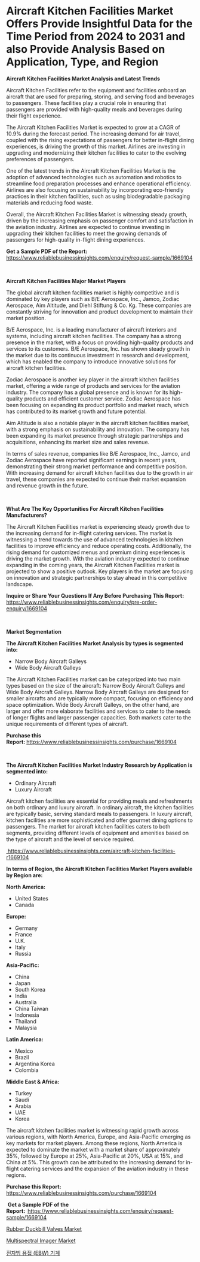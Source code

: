 <p><h1>Aircraft Kitchen Facilities Market Offers Provide Insightful Data for the Time Period from 2024 to 2031 and also Provide Analysis Based on Application, Type, and Region</h1></p><p><strong>Aircraft Kitchen Facilities Market Analysis and Latest Trends</strong></p>
<p><p>Aircraft Kitchen Facilities refer to the equipment and facilities onboard an aircraft that are used for preparing, storing, and serving food and beverages to passengers. These facilities play a crucial role in ensuring that passengers are provided with high-quality meals and beverages during their flight experience.</p><p>The Aircraft Kitchen Facilities Market is expected to grow at a CAGR of 10.9% during the forecast period. The increasing demand for air travel, coupled with the rising expectations of passengers for better in-flight dining experiences, is driving the growth of this market. Airlines are investing in upgrading and modernizing their kitchen facilities to cater to the evolving preferences of passengers.</p><p>One of the latest trends in the Aircraft Kitchen Facilities Market is the adoption of advanced technologies such as automation and robotics to streamline food preparation processes and enhance operational efficiency. Airlines are also focusing on sustainability by incorporating eco-friendly practices in their kitchen facilities, such as using biodegradable packaging materials and reducing food waste.</p><p>Overall, the Aircraft Kitchen Facilities Market is witnessing steady growth, driven by the increasing emphasis on passenger comfort and satisfaction in the aviation industry. Airlines are expected to continue investing in upgrading their kitchen facilities to meet the growing demands of passengers for high-quality in-flight dining experiences.</p></p>
<p><strong>Get a Sample PDF of the Report:&nbsp;</strong> <a href="https://www.reliablebusinessinsights.com/enquiry/request-sample/1669104">https://www.reliablebusinessinsights.com/enquiry/request-sample/1669104</a></p>
<p>&nbsp;</p>
<p><strong>Aircraft Kitchen Facilities Major Market Players</strong></p>
<p><p>The global aircraft kitchen facilities market is highly competitive and is dominated by key players such as B/E Aerospace, Inc., Jamco, Zodiac Aerospace, Aim Altitude, and Diehl Stiftung & Co. Kg. These companies are constantly striving for innovation and product development to maintain their market position.</p><p>B/E Aerospace, Inc. is a leading manufacturer of aircraft interiors and systems, including aircraft kitchen facilities. The company has a strong presence in the market, with a focus on providing high-quality products and services to its customers. B/E Aerospace, Inc. has shown steady growth in the market due to its continuous investment in research and development, which has enabled the company to introduce innovative solutions for aircraft kitchen facilities.</p><p>Zodiac Aerospace is another key player in the aircraft kitchen facilities market, offering a wide range of products and services for the aviation industry. The company has a global presence and is known for its high-quality products and efficient customer service. Zodiac Aerospace has been focusing on expanding its product portfolio and market reach, which has contributed to its market growth and future potential.</p><p>Aim Altitude is also a notable player in the aircraft kitchen facilities market, with a strong emphasis on sustainability and innovation. The company has been expanding its market presence through strategic partnerships and acquisitions, enhancing its market size and sales revenue.</p><p>In terms of sales revenue, companies like B/E Aerospace, Inc., Jamco, and Zodiac Aerospace have reported significant earnings in recent years, demonstrating their strong market performance and competitive position. With increasing demand for aircraft kitchen facilities due to the growth in air travel, these companies are expected to continue their market expansion and revenue growth in the future.</p></p>
<p>&nbsp;</p>
<p><strong>What Are The Key Opportunities For Aircraft Kitchen Facilities Manufacturers?</strong></p>
<p><p>The Aircraft Kitchen Facilities market is experiencing steady growth due to the increasing demand for in-flight catering services. The market is witnessing a trend towards the use of advanced technologies in kitchen facilities to improve efficiency and reduce operating costs. Additionally, the rising demand for customized menus and premium dining experiences is driving the market growth. With the aviation industry expected to continue expanding in the coming years, the Aircraft Kitchen Facilities market is projected to show a positive outlook. Key players in the market are focusing on innovation and strategic partnerships to stay ahead in this competitive landscape.</p></p>
<p><strong>Inquire or Share Your Questions If Any Before Purchasing This Report:</strong> <a href="https://www.reliablebusinessinsights.com/enquiry/pre-order-enquiry/1669104">https://www.reliablebusinessinsights.com/enquiry/pre-order-enquiry/1669104</a></p>
<p>&nbsp;</p>
<p><strong>Market Segmentation</strong></p>
<p><strong>The Aircraft Kitchen Facilities Market Analysis by types is segmented into:</strong></p>
<p><ul><li>Narrow Body Aircraft Galleys</li><li>Wide Body Aircraft Galleys</li></ul></p>
<p><p>The Aircraft Kitchen Facilities market can be categorized into two main types based on the size of the aircraft: Narrow Body Aircraft Galleys and Wide Body Aircraft Galleys. Narrow Body Aircraft Galleys are designed for smaller aircrafts and are typically more compact, focusing on efficiency and space optimization. Wide Body Aircraft Galleys, on the other hand, are larger and offer more elaborate facilities and services to cater to the needs of longer flights and larger passenger capacities. Both markets cater to the unique requirements of different types of aircraft.</p></p>
<p><strong>Purchase this Report:&nbsp;</strong><a href="https://www.reliablebusinessinsights.com/purchase/1669104">https://www.reliablebusinessinsights.com/purchase/1669104</a></p>
<p>&nbsp;</p>
<p><strong>The Aircraft Kitchen Facilities Market Industry Research by Application is segmented into:</strong></p>
<p><ul><li>Ordinary Aircraft</li><li>Luxury Aircraft</li></ul></p>
<p><p>Aircraft kitchen facilities are essential for providing meals and refreshments on both ordinary and luxury aircraft. In ordinary aircraft, the kitchen facilities are typically basic, serving standard meals to passengers. In luxury aircraft, kitchen facilities are more sophisticated and offer gourmet dining options to passengers. The market for aircraft kitchen facilities caters to both segments, providing different levels of equipment and amenities based on the type of aircraft and the level of service required.</p></p>
<p><a href="https://www.reliablebusinessinsights.com/aircraft-kitchen-facilities-r1669104">&nbsp;https://www.reliablebusinessinsights.com/aircraft-kitchen-facilities-r1669104</a></p>
<p><strong>In terms of Region, the Aircraft Kitchen Facilities Market Players available by Region are:</strong></p>
<p>
    <p> <strong> North America: </strong>
        <ul>
            <li>United States</li>
            <li>Canada</li>
        </ul>
        </p> 
    <p> <strong> Europe: </strong>
        <ul>
            <li>Germany</li>
            <li>France</li>
            <li>U.K.</li>
            <li>Italy</li>
            <li>Russia</li>
        </ul>
        </p> 
    <p> <strong> Asia-Pacific: </strong>
        <ul>
            <li>China</li>
            <li>Japan</li>
            <li>South Korea</li>
            <li>India</li>
            <li>Australia</li>
            <li>China Taiwan</li>
            <li>Indonesia</li>
            <li>Thailand</li>
            <li>Malaysia</li>
        </ul>
        </p> 
    <p> <strong> Latin America: </strong>
        <ul>
            <li>Mexico</li>
            <li>Brazil</li>
            <li>Argentina Korea</li>
            <li>Colombia</li>
        </ul>
        </p> 
    <p> <strong> Middle East & Africa: </strong>
        <ul>
            <li>Turkey</li>
            <li>Saudi</li>
            <li>Arabia</li>
            <li>UAE</li>
            <li>Korea</li>
        </ul>
    </p>
    </p>
<p><p>The aircraft kitchen facilities market is witnessing rapid growth across various regions, with North America, Europe, and Asia-Pacific emerging as key markets for market players. Among these regions, North America is expected to dominate the market with a market share of approximately 35%, followed by Europe at 25%, Asia-Pacific at 20%, USA at 15%, and China at 5%. This growth can be attributed to the increasing demand for in-flight catering services and the expansion of the aviation industry in these regions.</p></p>
<p><strong>Purchase this Report: </strong><a href="https://www.reliablebusinessinsights.com/purchase/1669104">https://www.reliablebusinessinsights.com/purchase/1669104</a></p>
<p>&nbsp;<strong>Get a Sample PDF of the Report:&nbsp;&nbsp;</strong><a href="https://www.reliablebusinessinsights.com/enquiry/request-sample/1669104">https://www.reliablebusinessinsights.com/enquiry/request-sample/1669104</a></p>
<p><strong></strong></p>
<p><p><a href="https://github.com/kumertitash/Market-Research-Report-List-1/blob/main/rubber-duckbill-valves-market.md">Rubber Duckbill Valves Market</a></p><p><a href="https://github.com/amapolalg/Market-Research-Report-List-1/blob/main/multispectral-imager-market.md">Multispectral Imager Market</a></p><p><a href="https://github.com/chupp85/Market-Research-Report-List-2/blob/main/9070291178697.md">전자빔 용접 (EBW) 기계</a></p></p>